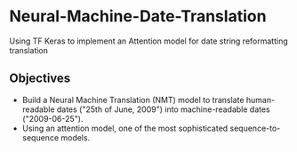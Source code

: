 # Neural-Machine-Date-Translation
Using TF Keras to implement an Attention model for date string reformatting translation

## Objectives
* Build a Neural Machine Translation (NMT) model to translate human-readable dates ("25th of June, 2009") into machine-readable dates ("2009-06-25"). 
* Using an attention model, one of the most sophisticated sequence-to-sequence models. 
